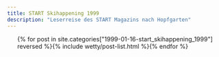 ```yaml
---
title: START Skihappening 1999
description: "Leserreise des START Magazins nach Hopfgarten"
---
```

<ul class="post-list">{% for post in site.categories["1999-01-16-start_skihappening_1999"] reversed %}{% include wetty/post-list.html %}{% endfor %}</ul>
